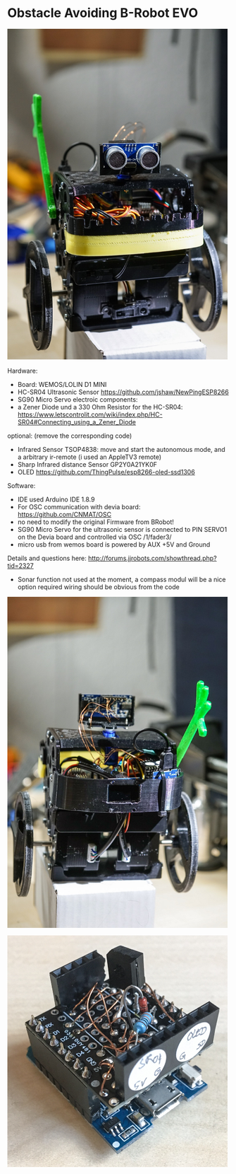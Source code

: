 # Obstacle Avoiding B-Robot EVO
  
<p><img src="img/front.jpg" width="500px"></p>

Hardware: 
- Board: WEMOS/LOLIN D1 MINI 
- HC-SR04 Ultrasonic Sensor https://github.com/jshaw/NewPingESP8266 
- SG90 Micro Servo
electroic components:
- a Zener Diode und a 330 Ohm Resistor for the HC-SR04: https://www.letscontrolit.com/wiki/index.php/HC-SR04#Connecting_using_a_Zener_Diode

optional: (remove the corresponding code)
- Infrared Sensor TSOP4838: move and start the autonomous mode, and a arbitrary ir-remote (i used an AppleTV3 remote)
- Sharp Infrared distance Sensor GP2Y0A21YK0F 
- OLED https://github.com/ThingPulse/esp8266-oled-ssd1306

Software:
- IDE used Arduino IDE 1.8.9  
- For OSC communication with devia board: https://github.com/CNMAT/OSC
- no need to modify the original Firmware from BRobot! 
- SG90 Micro Servo for the ultrasonic sensor is connected to PIN SERVO1 on the Devia board and controlled via OSC /1/fader3/
- micro usb from wemos board is powered by AUX +5V and Ground

Details and questions here: http://forums.jjrobots.com/showthread.php?tid=2327 

- Sonar function not used at the moment, a compass modul will be a nice option
required wiring should be obvious from the code

<p><img src="img/back.jpg" width="500px"></p>
<p><img src="img/addon.jpg" width="500px"></p>